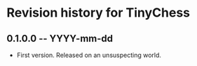 # Revision history for TinyChess

## 0.1.0.0 -- YYYY-mm-dd

* First version. Released on an unsuspecting world.
